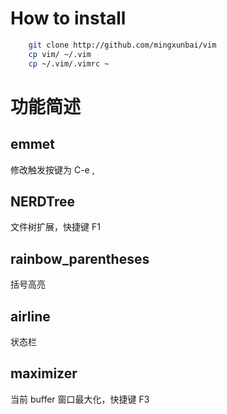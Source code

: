 # How to install
```bash
    git clone http://github.com/mingxunbai/vim
    cp vim/ ~/.vim
    cp ~/.vim/.vimrc ~
```

# 功能简述
## emmet
修改触发按键为 C-e ,

## NERDTree
文件树扩展，快捷键 F1

## rainbow_parentheses
括号高亮

## airline
状态栏

## maximizer
当前 buffer 窗口最大化，快捷键 F3
